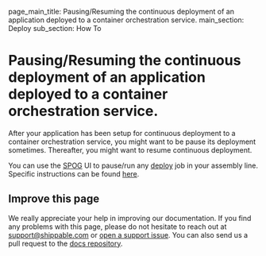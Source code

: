page_main_title: Pausing/Resuming the continuous deployment of an application deployed to a container orchestration service.
main_section: Deploy
sub_section: How To

# Pausing/Resuming the continuous deployment of an application deployed to a container orchestration service.
After your application has been setup for continuous deployment to a container orchestration service, you might want to be
pause its deployment sometimes. Thereafter, you might want to resume continuous deployment.

You can use the [SPOG](/platform/visibility/single-pane-of-glass-spog/) UI to pause/run any [deploy](/platform/workflow/job/deploy/) job in your assembly line. Specific instructions can be found [here](/platform/visibility/single-pane-of-glass-spog/#runpause-job).


## Improve this page
We really appreciate your help in improving our documentation. If you find any problems with this page, please do not hesitate to reach out at [support@shippable.com](mailto:support@shippable.com) or [open a support issue](https://www.github.com/Shippable/support/issues). You can also send us a pull request to the [docs repository](https://www.github.com/Shippable/docs).
